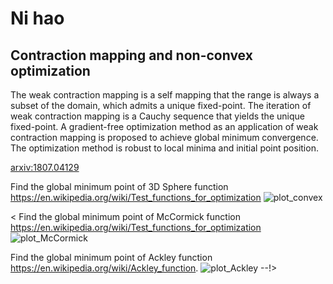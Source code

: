 
# Ni hao 


## Contraction mapping and non-convex optimization

The weak contraction mapping is a self mapping that the range is always a subset of the domain,
which admits a unique fixed-point. The iteration of weak contraction mapping is a Cauchy sequence
that yields the unique fixed-point. A gradient-free optimization method as an application of weak
contraction mapping is proposed to achieve global minimum convergence. The optimization method
is robust to local minima and initial point position.

<a href="https://arxiv.org/abs/1807.04129">arxiv:1807.04129</a>

Find the global minimum point of 3D Sphere function https://en.wikipedia.org/wiki/Test_functions_for_optimization
![plot_convex](https://user-images.githubusercontent.com/18456485/61999332-2128bb80-b084-11e9-8687-b7419c376be4.png)

<
Find the global minimum point of McCormick function https://en.wikipedia.org/wiki/Test_functions_for_optimization
![plot_McCormick](https://user-images.githubusercontent.com/18456485/61999337-4a494c00-b084-11e9-83bf-dbdb61dd2a2b.png)

Find the global minimum point of Ackley function https://en.wikipedia.org/wiki/Ackley_function.
![plot_Ackley](https://user-images.githubusercontent.com/18456485/61989544-c4cb8a80-aff6-11e9-882e-43d74fcbaa20.png) --!> 






